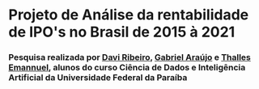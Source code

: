 # Projeto de Análise da rentabilidade de IPO's no Brasil de 2015 à 2021
### Pesquisa realizada por [Davi Ribeiro](https://github.com/davirpp), [Gabriel Araújo](https://github.com/Gabriel-Arauj0) e [Thalles Emannuel](https://github.com/emann-u-el), alunos do curso Ciência de Dados e Inteligência Artificial da Universidade Federal da Paraíba
